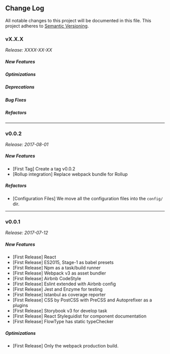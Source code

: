 ## Change Log
All notable changes to this project will be documented in this file.
This project adheres to [Semantic Versioning](http://semver.org/).
### vX.X.X
_Release: XXXX-XX-XX_
##### New Features
##### Optimizations
##### Deprecations
##### Bug Fixes
##### Refactors

----
### v0.0.2
_Release: 2017-08-01_

##### New Features
* [First Tag] Create a tag v0.0.2
* [Rollup integration] Replace webpack bundle for Rollup

##### Refactors
* [Configuration Files] We move all the configuration files into the ```config/``` dir. 

----
### v0.0.1
_Release: 2017-07-12_

##### New Features
* [First Release] React
* [First Release] ES2015, Stage-1 as babel presets
* [First Release] Npm as a task/build runner
* [First Release] Webpack v3 as asset bundler
* [First Release] Airbnb CodeStyle
* [First Release] Eslint extended with Airbnb config
* [First Release] Jest and Enzyme for testing
* [First Release] Istanbul as coverage reporter
* [First Release] CSS by PostCSS with PreCSS and Autoprefixer as a plugins
* [First Release] Storybook v3 for develop task
* [First Release] React Styleguidist for component documentation
* [First Release] FlowType has static typeChecker

##### Optimizations
* [First Release] Only the webpack production build.

